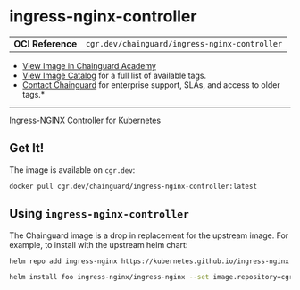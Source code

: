 <!--monopod:start-->
# ingress-nginx-controller
| | |
| - | - |
| **OCI Reference** | `cgr.dev/chainguard/ingress-nginx-controller` |


* [View Image in Chainguard Academy](https://edu.chainguard.dev/chainguard/chainguard-images/reference/ingress-nginx-controller/overview/)
* [View Image Catalog](https://console.enforce.dev/images/catalog) for a full list of available tags.
* [Contact Chainguard](https://www.chainguard.dev/chainguard-images) for enterprise support, SLAs, and access to older tags.*

---
<!--monopod:end-->

<!--overview:start-->
 Ingress-NGINX Controller for Kubernetes
<!--overview:end-->

<!--getting:start-->
## Get It!
The image is available on `cgr.dev`:

```
docker pull cgr.dev/chainguard/ingress-nginx-controller:latest
```
<!--getting:end-->

<!--body:start-->
## Using `ingress-nginx-controller`

The Chainguard image is a drop in replacement for the upstream image. For example, to install with the upstream helm chart:

```bash
helm repo add ingress-nginx https://kubernetes.github.io/ingress-nginx

helm install foo ingress-nginx/ingress-nginx --set image.repository=cgr.dev/chainguard/ingress-nginx-controller
```
<!--body:end-->
